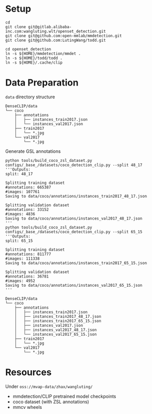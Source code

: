 # Setup

```shell
cd
git clone git@gitlab.alibaba-inc.com:wangluting.wlt/openset_detection.git
git clone git@github.com:open-mmlab/mmdetection.git
git clone git@github.com:LutingWang/todd.git

cd openset_detection
ln -s ${HOME}/mmdetection/mmdet .
ln -s ${HOME}/todd/todd .
ln -s ${HOME}/.cache/clip
```

# Data Preparation

`data` directory structure

```
DenseCLIP/data
└── coco
    ├── annotations
    │   ├── instances_train2017.json
    │   └── instances_val2017.json
    ├── train2017
    │   └── *.jpg
    └── val2017
        └── *.jpg
```

Generate GSL annotations

```shell
python tools/build_coco_zsl_dataset.py configs/_base_/datasets/coco_detection_clip.py --split 48_17
'''Outputs:
split: 48_17

Splitting training dataset
#annotations: 665387
#images: 107761
Saving to data/coco/annotations/instances_train2017_48_17.json

Splitting validation dataset
#annotations: 33152
#images: 4836
Saving to data/coco/annotations/instances_val2017_48_17.json
'''
python tools/build_coco_zsl_dataset.py configs/_base_/datasets/coco_detection_clip.py --split 65_15
'''Outputs:
split: 65_15

Splitting training dataset
#annotations: 811777
#images: 111338
Saving to data/coco/annotations/instances_train2017_65_15.json

Splitting validation dataset
#annotations: 36781
#images: 4952
Saving to data/coco/annotations/instances_val2017_65_15.json
'''
```

```
DenseCLIP/data
└── coco
    ├── annotations
    │   ├── instances_train2017.json
    │   ├── instances_train2017_48_17.json
    │   ├── instances_train2017_65_15.json
    │   ├── instances_val2017.json
    │   ├── instances_val2017_48_17.json
    │   └── instances_val2017_65_15.json
    ├── train2017
    │   └── *.jpg
    └── val2017
        └── *.jpg
```

# Resources

Under `oss://mvap-data/zhax/wangluting/`

- mmdetection/CLIP pretrained model checkpoints
- coco dataset (with ZSL annotations)
- mmcv wheels
